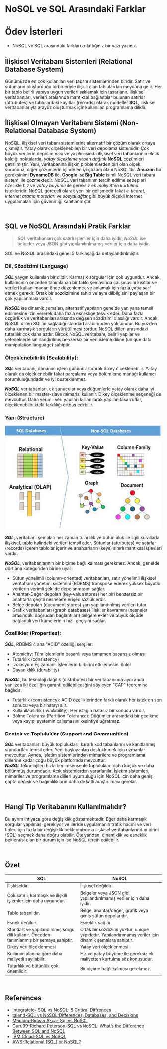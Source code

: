 # NoSQL ve SQL Arasındaki Farklar  
# Ödev İsterleri
- NoSQL ve SQL arasındaki farkları anlattığınız bir yazı yazınız.  

## İlişkisel Veritabanı Sistemleri (Relational Database System)
Günümüzde en çok kullanılan veri tabanı sistemlerinden biridir. Satır ve sütunların oluşturduğu birbirleriyle ilişkili olan tablolardan meydana gelir. Her bir tablo belirli yapıya uygun verileri saklamak için tasarlanır. İlişkisel veritabanları, verileri aralarında mantıksal bağlantılar bulunan satırlar (attributes) ve tablolardaki kayıtlar (records) olarak modeller
**SQL**, ilişkisel veritabanlarıyla arayüz oluşturmak için kullanılan programlama dilidir.  

## İlişkisel Olmayan Veritabanı Sistemi (Non-Relational Database System)
NoSQL, ilişkisel veri tabanı sistemlerine alternatif bir çözüm olarak ortaya çıkmıştır. Yatay olarak ölçeklenebilen bir veri depolama sistemidir. Çok büyük verilerin depolanması ve yazılmasında ilişkisel veri tabanlarının eksik kaldığı noktalarda, *yatay ölçekleme* yapan *dağıtık* **NoSQL** çözümleri getirilmiştir. Yani, veritabanına ilişkin problemlerden biri olan ölçek sorununa, diğer çözümlerin içinde en iyi çözüm olanı NoSQL’dir. **Amazon** bu gereksinimi **DynamoDB** ile, **Google** ise **Big Table** isimli NoSQL veri tabanı sistemi ile çözmektedir. NoSQL veri tabanının tercih edilme sebepleri özellikle *hız* ve *yatay büyüme* ile gereksiz ek *maliyetten kurtulma* istekleridir. NoSQL göreceli olarak yeni bir gelişmedir fakat *e-ticaret*, *internet arama motorları* ve *sosyal ağlar* gibi büyük ölçekli internet uygulamaları için güvenirliği kanıtlanmıştır. 

</br>  

## SQL ve NoSQL Arasındaki Pratik Farklar
> *SQL* veritabanları çok satırlı işlemler için daha iyidir, *NoSQL* ise belgeler veya JSON gibi yapılandırılmamış veriler için daha iyidir.   

SQL ve NoSQL arasındaki genel 5 fark aşağıda detaylandırılmıştır.  

### Dil, Sözdizimi (Language)
***SQL*** yaygın kullanılan bir dildir. Karmaşık sorgular için çok uygundur. Ancak, kullanıcının önceden tanımlanan bir tablo şemasında çalışmasını kısıtlar ve verileri kullanılmadan önce düzenlemek ve anlamak için fazla çaba sarf etmek gerekir. Ortak bir sözdizimine sahip ve aynı dilbilgisini paylaşan bir çok yapılanması vardır.  

***NoSQL*** ise dinamik şemaları, alternatif yapıların genelde yan yana temsil edilmesine izin vererek daha fazla esnekliğe teşvik eder. Daha fazla özgürlük ve veritabanları arasında değişen sözdizimi olasılığı vardır. Ancak, NoSQL dilleri SQL’in sağladığı standart arabirimden yoksundur. Bu yüzden daha karmaşık sorguların yürütülmesi zordur. NoSQL dilleri arasındaki tutarlılık çok daha azdır. Birçok NoSQL veritabanı, belirli yapılar ve yeteneklerle sınırlandırılmış benzersiz bir veri işleme diline (unique data manipulation language) sahiptir.  

### Ölçeklenebilirlik (Scalability):
***SQL*** veritabanı, donanım işlem gücünü artırarak dikey ölçeklenebilir. Yatay olarak da ölçeklenebilir fakat parçalama veya bölümleme mantığı kullanıcı sorumluluğundadır ve iyi desteklenmez.  

***NoSQL*** veritabanları, ek sunucular veya düğümlerle yatay olarak daha iyi ölçeklenen bir master-slave mimarisi kullanır. Dikey ölçeklenme seçeneği de mevcuttur. Daha verimli veri yapıları kullanılarak yapılan tasarruflar, ölçeklenebilirlikteki farklılığı örtbas edebilir.  

###  Yapı (Structure)  
![SQL and NoSQL Structure figure](img/sql-vs-nosql.jpeg)  

***SQL***, veritabanı şemaları her zaman tutarlılık ve bütünlülük ile ilgili kurallarla ilişkisel, tablo halindeki verileri temsil eder. Sütunlar (attributes) ve satırlar (records) içeren tablolar içerir ve anahtarların (keys) sınırlı mantıksal işlevleri vardır.  

***NoSQL***, veritabanlarının bir biçime bağlı kalması gerekmez. Ancak, genelde dört ana kategoriden birine uyar:  

 - Sütun yönelimli (column-oriented) veritabanları, satır yönelimli ilişkisel veritabanı yönetimi sistemini (RDBMS) transpose ederek yüksek boyutlu verilerin verimli şekilde depolanmasını sağlar.  
 - Anahtar-Değer depoları (key-value stores) her biri benzersiz bir anahtarla çeşitli nesnelere erişen sözlüklerdir.  
 - Belge depoları (document stores) yarı yapılandırılmış verileri tutar.  
 - Grafik veritabanları (graph databases) ilişkiler kavramını (nesneler arasındaki doğrudan bağlantıları) belgere ekler ve büyük ölçüde bağlantılı veri kümelerinin hızlı geçişini sağlar.  

### Özellikler (Properties):
***SQL***, RDBMS 4 ana "ACID" özelliği sergiler:  
 - Atomicity: Tüm işlemlerin başarılı veya tamamen başarısız olması  
 - Tutarlılık (consistency) 
 - Izolasyon: Eş zamanlı işlemlerin birbirini etkilemesini önler  
 - Dayanıklılık (durability)  

***NoSQL***, bu teknoloji dağıtık (distributed) bir veritabanında aynı anda yanlızca iki özelliğin garanti edilebileceğini söyleyen "CAP" teoremine bağlıdır:  
 - Tutarlılık (consistency): ACID özelliklerinden farklı olarak her istek en son sonucu veya bir hatayı alır.  
 - Kullanılabilirlik (availability): Her isteğin hatasız bir sonucu vardır.  
 - Bölme Toleransı (Partition Tolerance): Düğümler arasındaki bir gecikme veya kayıp, systemin çalışmasını kesintiye uğratmaz.  

### Destek ve Topluluklar (Support and Communities)
***SQL*** veritabanları büyük toplulukları, kararlı kod tabanlarını ve kanıtlanmış standartları temsil eder. Yeni başlayanları desteklemek için uzmanlar mevcuttur. Ayrıca, işletim sistemlerinden mimarilere ve programlama dillerine kadar çoğu büyük platformda mevcuttur.  
***NoSQL*** teknolojileri hızla benimsense de toplulukları daha küçük ve daha bölünmüş durumdadır. Açık sistemlerden yararlanılır. İşletim sistemleri, mimariler ve programlama dilleri uyumluluğu için NoSQL için daha geniş çapta değişir ve bağımlılıkların daha dikkatli araştırılması gerekir.  

</br>  

## Hangi Tip Veritabanını Kullanılmalıdır?
Bu ayrım ihtiyaca göre değişiklik göstermektedir. Eğer daha karmaşık sorgular yapılması gerekiyor ve ileride uygulamanın trafik hacmi ve veri tipleri için fazla bir değişiklik beklenmiyorsa ilişkisel veritabanlarından birini (SQL) seçmek daha doğru olabilir. Öte yandan, dinamiklik ve esneklik beklentisi olan bir durum için ise NoSQL tercih edilebilir.  

</br>  

## Özet

|**SQL** | **NoSQL**|
|--------|----------|
|İlişkiseldir. | İlişkisel değildir.|
| Çok satırlı, karmaşık ve ilişkili işlemler için daha uygundur. | Belgeler veya JSON gibi yapılandırılmamış veriler için daha iyidir. |
| Tablo tabanlıdır. | Belge, anahtar/değer, grafik veya geniş sütun depolarıdır. |
| Esnek değildir. | Esneklik sağlar. |
| Standart ve yapılandırılmış sorgu dili kullanır. Önceden tanımlanmış bir şemaya sahiptir. | Ortak bir sözdizimi yoktur, unique yapıdadır. Yapılandırımamış veriler için dinamik şemalara sahiptir. |
| Dikey veri ölçeklenmesi | Yatay veri ölçeklenmesi | 
| Kullanım alanına göre daha maliyetli sayılabilir. | Hız ve yatay büyüme ile gereksiz ek maliyetten kurtulma söz konusudur. |
| Tutarlılık ve bütünlük çok önemlidir. | Bir biçime bağlı kalması gerekmez. | 




</br>  

## References
- [Integrateio- SQL vs NoSQL: 5 Critical Diffrences](https://www.integrate.io/blog/the-sql-vs-nosql-difference/)  
- [talend-SQL vs NoSQL:Differences, Databases, and Decisions](https://www.talend.com/resources/sql-vs-nosql/)  
- [Medium-Rıdvan Akca- Sql vs NoSQL](https://medium.com/hardwareandro/sql-veritabanlar%C4%B1-vs-nosql-veritabanlar%C4%B1-14216d894539#:~:text=Sql%20veritabanlar%C4%B1%20sabit%20sat%C4%B1r%20ve,da%20grafik%20olu%C5%9Fturma%20%C5%9Feklinde%20%C3%B6zetlenebilir.)  
- [Guru99-Richard Peterson-SQL vs NoSQL: What’s the Difference Between SQL and NoSQL](https://www.guru99.com/sql-vs-nosql.html#:~:text=Comparing%20SQL%20vs%20NoSQL%20database,%2Dvalue%20pairs%2C%20graph%20databases.&text=SQL%20databases%20have%20a%20predefined,dynamic%20schema%20for%20unstructured%20data.)  
- [IBM Cloud-SQL vs NoSQL](https://www.ibm.com/cloud/blog/sql-vs-nosql)  
- [AWS-Relational (SQL) or NoSQL?](https://docs.aws.amazon.com/amazondynamodb/latest/developerguide/SQLtoNoSQL.WhyDynamoDB.html)  




